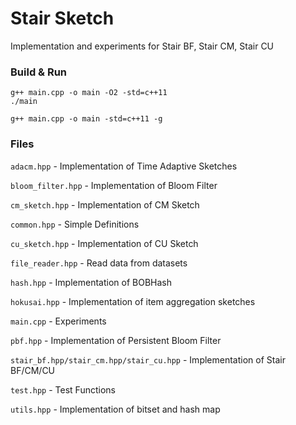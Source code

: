 # Stair Sketch

Implementation and experiments for Stair BF, Stair CM, Stair CU



### Build & Run

```
g++ main.cpp -o main -O2 -std=c++11
./main

g++ main.cpp -o main -std=c++11 -g
```



### Files

`adacm.hpp` - Implementation of Time Adaptive Sketches

`bloom_filter.hpp` - Implementation of Bloom Filter

`cm_sketch.hpp` - Implementation of CM Sketch

`common.hpp` - Simple Definitions

`cu_sketch.hpp` - Implementation of CU Sketch

`file_reader.hpp` - Read data from datasets

`hash.hpp` - Implementation of BOBHash

`hokusai.hpp` - Implementation of item aggregation sketches

`main.cpp` - Experiments

`pbf.hpp` - Implementation of Persistent Bloom Filter

`stair_bf.hpp/stair_cm.hpp/stair_cu.hpp` - Implementation of Stair BF/CM/CU

`test.hpp` - Test Functions

`utils.hpp` - Implementation of bitset and hash map